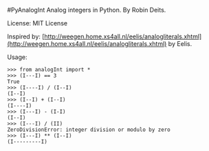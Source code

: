 #PyAnalogInt
Analog integers in Python. By Robin Deits. 

License: MIT License

Inspired by: [http://weegen.home.xs4all.nl/eelis/analogliterals.xhtml](http://weegen.home.xs4all.nl/eelis/analogliterals.xhtml) by Eelis. 


Usage:

    >>> from analogInt import *
	>>> (I---I) == 3
	True
    >>> (I----I) / (I--I)
    (I--I)
    >>> (I--I) + (I--I)
    (I----I)
    >>> (I---I) - (I-I)
    (I--I)
    >>> (I---I) / (II)
    ZeroDivisionError: integer division or modulo by zero
    >>> (I---I) ** (I--I)
    (I---------I)
